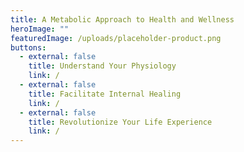 ```yaml
---
title: A Metabolic Approach to Health and Wellness
heroImage: ""
featuredImage: /uploads/placeholder-product.png
buttons:
  - external: false
    title: Understand Your Physiology
    link: /
  - external: false
    title: Facilitate Internal Healing
    link: /
  - external: false
    title: Revolutionize Your Life Experience
    link: /
---
```

